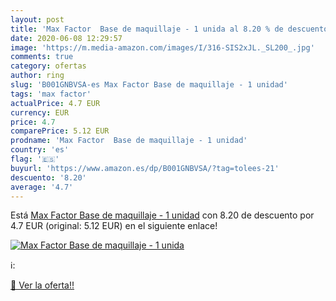 ```yaml
---
layout: post
title: 'Max Factor  Base de maquillaje - 1 unida al 8.20 % de descuento'
date: 2020-06-08 12:29:57
image: 'https://m.media-amazon.com/images/I/316-SIS2xJL._SL200_.jpg'
comments: true
category: ofertas
author: ring
slug: 'B001GNBVSA-es Max Factor Base de maquillaje - 1 unidad'
tags: 'max factor'
actualPrice: 4.7 EUR
currency: EUR
price: 4.7
comparePrice: 5.12 EUR
prodname: 'Max Factor  Base de maquillaje - 1 unidad'
country: 'es'
flag: '🇪🇸'
buyurl: 'https://www.amazon.es/dp/B001GNBVSA/?tag=tolees-21'
descuento: '8.20'
average: '4.7'
---
```


Está [Max Factor  Base de maquillaje - 1 unidad](https://www.amazon.es/dp/B001GNBVSA/?tag=tolees-21) con 8.20 de descuento por 4.7 EUR (original: 5.12 EUR) en el siguiente enlace!

[![Max Factor  Base de maquillaje - 1 unida](https://m.media-amazon.com/images/I/316-SIS2xJL._SL200_.jpg)](https://www.amazon.es/dp/B001GNBVSA/?tag=tolees-21)

ℹ️:


[🛒 Ver la oferta!!](https://www.amazon.es/dp/B001GNBVSA/?tag=tolees-21)
